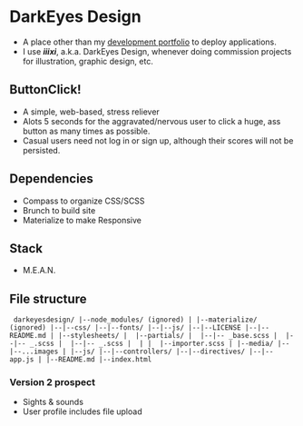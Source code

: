 # DarkEyes Design
+ A place other than my [development portfolio](https://billbunkum.github.io) to deploy applications.
+ I use ***iiixi***, a.k.a. DarkEyes Design, whenever doing commission projects for illustration, graphic design, etc.

## ButtonClick!
+ A simple, web-based, stress reliever
+ Alots 5 seconds for the aggravated/nervous user to click a huge, ass button as many times as possible.
+ Casual users need not log in or sign up, although their scores will not be persisted.

## Dependencies
+ Compass to organize CSS/SCSS
+ Brunch to build site
+ Materialize to make Responsive

## Stack
+ M.E.A.N.

## File structure

`
darkeyesdesign/
|--node_modules/ (ignored)
|
|--materialize/ (ignored)
|--|--css/
|--|--fonts/
|--|--js/
|--|--LICENSE
|--|--README.md
|
|--stylesheets/
|  |--partials/
|  |--|-- _base.scss
|  |--|-- _.scss
|  |--|-- _.scss
|  |
|  |--importer.scss
|
|--media/
|--|--...images
|
|--js/
|--|--controllers/
|--|--directives/
|--|--app.js
|
|--README.md
|--index.html`

### Version 2 prospect
+ Sights & sounds
+ User profile includes file upload